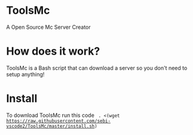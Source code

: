# ToolsMc
A Open Source Mc Server Creator

# How does it work?
ToolsMc is a Bash script that can download a server so you don't need to setup anything!

# Install 
To download ToolsMc run this code
<code> . <(wget https://raw.githubusercontent.com/sebi-vscode2/ToolsMc/master/install.sh)</code>
